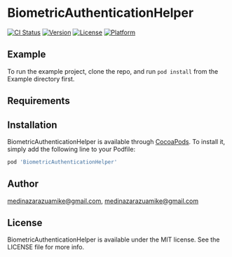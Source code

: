 # BiometricAuthenticationHelper

[![CI Status](https://img.shields.io/travis/medinazarazuamike@gmail.com/BiometricAuthenticationHelper.svg?style=flat)](https://travis-ci.org/medinazarazuamike@gmail.com/BiometricAuthenticationHelper)
[![Version](https://img.shields.io/cocoapods/v/BiometricAuthenticationHelper.svg?style=flat)](https://cocoapods.org/pods/BiometricAuthenticationHelper)
[![License](https://img.shields.io/cocoapods/l/BiometricAuthenticationHelper.svg?style=flat)](https://cocoapods.org/pods/BiometricAuthenticationHelper)
[![Platform](https://img.shields.io/cocoapods/p/BiometricAuthenticationHelper.svg?style=flat)](https://cocoapods.org/pods/BiometricAuthenticationHelper)

## Example

To run the example project, clone the repo, and run `pod install` from the Example directory first.

## Requirements

## Installation

BiometricAuthenticationHelper is available through [CocoaPods](https://cocoapods.org). To install
it, simply add the following line to your Podfile:

```ruby
pod 'BiometricAuthenticationHelper'
```

## Author

medinazarazuamike@gmail.com, medinazarazuamike@gmail.com

## License

BiometricAuthenticationHelper is available under the MIT license. See the LICENSE file for more info.
